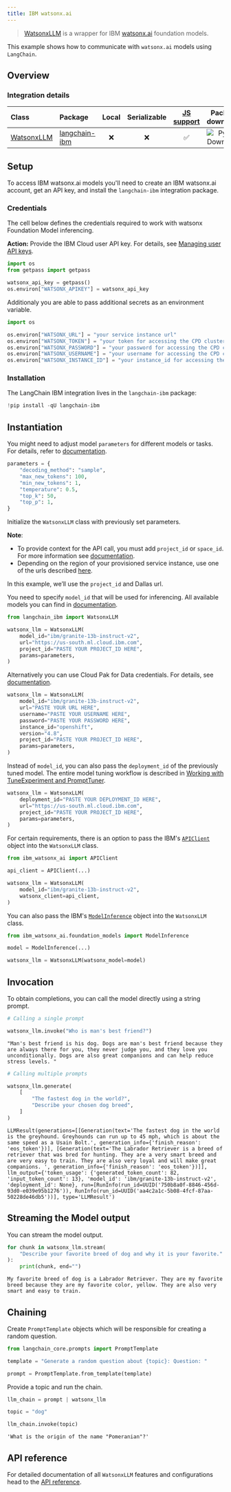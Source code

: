 ```yaml
---
title: IBM watsonx.ai
---
```


>[WatsonxLLM](https://ibm.github.io/watsonx-ai-python-sdk/fm_extensions.html#langchain) is a wrapper for IBM [watsonx.ai](https://www.ibm.com/products/watsonx-ai) foundation models.

This example shows how to communicate with `watsonx.ai` models using `LangChain`.

## Overview

### Integration details

| Class | Package | Local | Serializable | [JS support](https://js.langchain.com/docs/integrations/llms/ibm/) | Package downloads | Package latest |
| :--- | :--- | :---: | :---: |  :---: | :---: | :---: |
| [WatsonxLLM](https://python.langchain.com/api_reference/ibm/llms/langchain_ibm.llms.WatsonxLLM.html) | [langchain-ibm](https://python.langchain.com/api_reference/ibm/index.html) | ❌ | ❌ | ✅ | ![PyPI - Downloads](https://img.shields.io/pypi/dm/langchain-ibm?style=flat-square&label=%20) | ![PyPI - Version](https://img.shields.io/pypi/v/langchain-ibm?style=flat-square&label=%20) |

## Setup

To access IBM watsonx.ai models you'll need to create an IBM watsonx.ai account, get an API key, and install the `langchain-ibm` integration package.

### Credentials

The cell below defines the credentials required to work with watsonx Foundation Model inferencing.

**Action:** Provide the IBM Cloud user API key. For details, see
[Managing user API keys](https://cloud.ibm.com/docs/account?topic=account-userapikey&interface=ui).

```python
import os
from getpass import getpass

watsonx_api_key = getpass()
os.environ["WATSONX_APIKEY"] = watsonx_api_key
```

Additionaly you are able to pass additional secrets as an environment variable.

```python
import os

os.environ["WATSONX_URL"] = "your service instance url"
os.environ["WATSONX_TOKEN"] = "your token for accessing the CPD cluster"
os.environ["WATSONX_PASSWORD"] = "your password for accessing the CPD cluster"
os.environ["WATSONX_USERNAME"] = "your username for accessing the CPD cluster"
os.environ["WATSONX_INSTANCE_ID"] = "your instance_id for accessing the CPD cluster"
```

### Installation

The LangChain IBM integration lives in the `langchain-ibm` package:

```python
!pip install -qU langchain-ibm
```

## Instantiation

You might need to adjust model `parameters` for different models or tasks. For details, refer to [documentation](https://ibm.github.io/watsonx-ai-python-sdk/fm_model.html#metanames.GenTextParamsMetaNames).

```python
parameters = {
    "decoding_method": "sample",
    "max_new_tokens": 100,
    "min_new_tokens": 1,
    "temperature": 0.5,
    "top_k": 50,
    "top_p": 1,
}
```

Initialize the `WatsonxLLM` class with previously set parameters.

**Note**:

- To provide context for the API call, you must add `project_id` or `space_id`. For more information see [documentation](https://www.ibm.com/docs/en/watsonx-as-a-service?topic=projects).
- Depending on the region of your provisioned service instance, use one of the urls described [here](https://ibm.github.io/watsonx-ai-python-sdk/setup_cloud.html#authentication).

In this example, we’ll use the `project_id` and Dallas url.

You need to specify `model_id` that will be used for inferencing. All available models you can find in [documentation](https://ibm.github.io/watsonx-ai-python-sdk/fm_model.html#TextModels).

```python
from langchain_ibm import WatsonxLLM

watsonx_llm = WatsonxLLM(
    model_id="ibm/granite-13b-instruct-v2",
    url="https://us-south.ml.cloud.ibm.com",
    project_id="PASTE YOUR PROJECT_ID HERE",
    params=parameters,
)
```

Alternatively you can use Cloud Pak for Data credentials. For details, see [documentation](https://ibm.github.io/watsonx-ai-python-sdk/setup_cpd.html).

```python
watsonx_llm = WatsonxLLM(
    model_id="ibm/granite-13b-instruct-v2",
    url="PASTE YOUR URL HERE",
    username="PASTE YOUR USERNAME HERE",
    password="PASTE YOUR PASSWORD HERE",
    instance_id="openshift",
    version="4.8",
    project_id="PASTE YOUR PROJECT_ID HERE",
    params=parameters,
)
```

Instead of `model_id`, you can also pass the `deployment_id` of the previously tuned model. The entire model tuning workflow is described in [Working with TuneExperiment and PromptTuner](https://ibm.github.io/watsonx-ai-python-sdk/pt_tune_experiment_run.html).

```python
watsonx_llm = WatsonxLLM(
    deployment_id="PASTE YOUR DEPLOYMENT_ID HERE",
    url="https://us-south.ml.cloud.ibm.com",
    project_id="PASTE YOUR PROJECT_ID HERE",
    params=parameters,
)
```

For certain requirements, there is an option to pass the IBM's [`APIClient`](https://ibm.github.io/watsonx-ai-python-sdk/base.html#apiclient) object into the `WatsonxLLM` class.

```python
from ibm_watsonx_ai import APIClient

api_client = APIClient(...)

watsonx_llm = WatsonxLLM(
    model_id="ibm/granite-13b-instruct-v2",
    watsonx_client=api_client,
)
```

You can also pass the IBM's [`ModelInference`](https://ibm.github.io/watsonx-ai-python-sdk/fm_model_inference.html) object into the `WatsonxLLM` class.

```python
from ibm_watsonx_ai.foundation_models import ModelInference

model = ModelInference(...)

watsonx_llm = WatsonxLLM(watsonx_model=model)
```

## Invocation

To obtain completions, you can call the model directly using a string prompt.

```python
# Calling a single prompt

watsonx_llm.invoke("Who is man's best friend?")
```

```output
"Man's best friend is his dog. Dogs are man's best friend because they are always there for you, they never judge you, and they love you unconditionally. Dogs are also great companions and can help reduce stress levels. "
```

```python
# Calling multiple prompts

watsonx_llm.generate(
    [
        "The fastest dog in the world?",
        "Describe your chosen dog breed",
    ]
)
```

```output
LLMResult(generations=[[Generation(text='The fastest dog in the world is the greyhound. Greyhounds can run up to 45 mph, which is about the same speed as a Usain Bolt.', generation_info={'finish_reason': 'eos_token'})], [Generation(text='The Labrador Retriever is a breed of retriever that was bred for hunting. They are a very smart breed and are very easy to train. They are also very loyal and will make great companions. ', generation_info={'finish_reason': 'eos_token'})]], llm_output={'token_usage': {'generated_token_count': 82, 'input_token_count': 13}, 'model_id': 'ibm/granite-13b-instruct-v2', 'deployment_id': None}, run=[RunInfo(run_id=UUID('750b8a0f-8846-456d-93d0-e039e95b1276')), RunInfo(run_id=UUID('aa4c2a1c-5b08-4fcf-87aa-50228de46db5'))], type='LLMResult')
```

## Streaming the Model output

You can stream the model output.

```python
for chunk in watsonx_llm.stream(
    "Describe your favorite breed of dog and why it is your favorite."
):
    print(chunk, end="")
```

```output
My favorite breed of dog is a Labrador Retriever. They are my favorite breed because they are my favorite color, yellow. They are also very smart and easy to train.
```

## Chaining

Create `PromptTemplate` objects which will be responsible for creating a random question.

```python
from langchain_core.prompts import PromptTemplate

template = "Generate a random question about {topic}: Question: "

prompt = PromptTemplate.from_template(template)
```

Provide a topic and run the chain.

```python
llm_chain = prompt | watsonx_llm

topic = "dog"

llm_chain.invoke(topic)
```

```output
'What is the origin of the name "Pomeranian"?'
```

## API reference

For detailed documentation of all `WatsonxLLM` features and configurations head to the [API reference](https://python.langchain.com/api_reference/ibm/llms/langchain_ibm.llms.WatsonxLLM.html).
